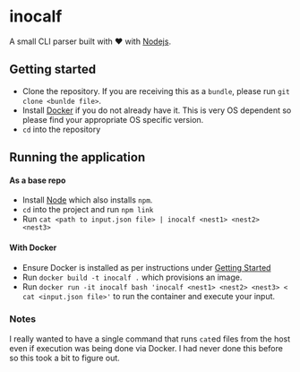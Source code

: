 # inocalf

A small CLI parser built with ❤ with [Nodejs](https://nodejs.org/en/).

## Getting started

- Clone the repository. If you are receiving this as a `bundle`, please run `git clone <bunlde file>`.
- Install [Docker](https://www.docker.com/) if you do not already have it. This is very OS dependent so please find your appropriate OS specific version.
- `cd` into the repository

## Running the application

#### As a base repo

- Install [Node](https://nodejs.org/en/) which also installs `npm`.
- `cd` into the project and run `npm link`
- Run `cat <path to input.json file> | inocalf <nest1> <nest2> <nest3>`

#### With Docker

- Ensure Docker is installed as per instructions under [Getting Started](#getting-started)
- Run `docker build -t inocalf .` which provisions an image.
- Run `docker run -it inocalf bash 'inocalf <nest1> <nest2> <nest3> < cat <input.json file>'` to run the container and execute your input.

### Notes

I really wanted to have a single command that runs `cat`ed files from the host even if execution was being done via Docker. I had never done this before so this took a bit to figure out.

